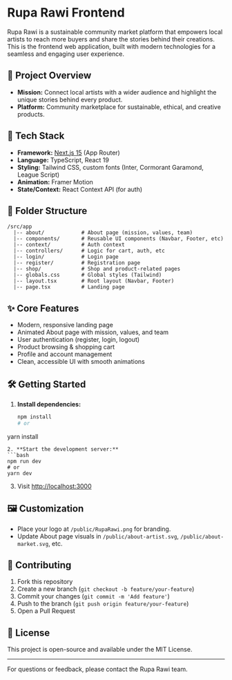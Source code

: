 # Rupa Rawi Frontend

Rupa Rawi is a sustainable community market platform that empowers local artists to reach more buyers and share the stories behind their creations. This is the frontend web application, built with modern technologies for a seamless and engaging user experience.

## 🌱 Project Overview
- **Mission:** Connect local artists with a wider audience and highlight the unique stories behind every product.
- **Platform:** Community marketplace for sustainable, ethical, and creative products.

## 🚀 Tech Stack
- **Framework:** [Next.js 15](https://nextjs.org/) (App Router)
- **Language:** TypeScript, React 19
- **Styling:** Tailwind CSS, custom fonts (Inter, Cormorant Garamond, League Script)
- **Animation:** Framer Motion
- **State/Context:** React Context API (for auth)

## 📁 Folder Structure
```
/src/app
  |-- about/            # About page (mission, values, team)
  |-- components/       # Reusable UI components (Navbar, Footer, etc)
  |-- context/          # Auth context
  |-- controllers/      # Logic for cart, auth, etc
  |-- login/            # Login page
  |-- register/         # Registration page
  |-- shop/             # Shop and product-related pages
  |-- globals.css       # Global styles (Tailwind)
  |-- layout.tsx        # Root layout (Navbar, Footer)
  |-- page.tsx          # Landing page
```

## ✨ Core Features
- Modern, responsive landing page
- Animated About page with mission, values, and team
- User authentication (register, login, logout)
- Product browsing & shopping cart
- Profile and account management
- Clean, accessible UI with smooth animations

## 🛠️ Getting Started
1. **Install dependencies:**
   ```bash
   npm install
   # or
yarn install
   ```
2. **Start the development server:**
   ```bash
   npm run dev
   # or
yarn dev
   ```
3. Visit [http://localhost:3000](http://localhost:3000)

## 🖼️ Customization
- Place your logo at `/public/RupaRawi.png` for branding.
- Update About page visuals in `/public/about-artist.svg`, `/public/about-market.svg`, etc.

## 🤝 Contributing
1. Fork this repository
2. Create a new branch (`git checkout -b feature/your-feature`)
3. Commit your changes (`git commit -m 'Add feature'`)
4. Push to the branch (`git push origin feature/your-feature`)
5. Open a Pull Request

## 📄 License
This project is open-source and available under the MIT License.

---

For questions or feedback, please contact the Rupa Rawi team.
